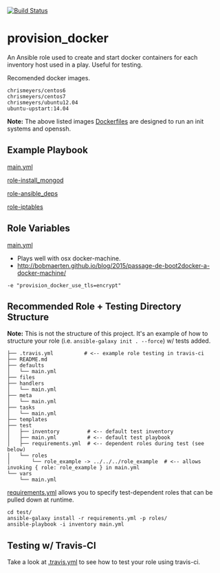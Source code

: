 [![Build Status](https://travis-ci.org/chrismeyersfsu/provision_docker.svg?branch=master)](https://travis-ci.org/chrismeyersfsu/provision_docker)


# provision_docker 
An Ansible role used to create and start docker containers for each inventory host used in a play. Useful for testing.

Recomended docker images.
```
chrismeyers/centos6
chrismeyers/centos7
chrismeyers/ubuntu12.04
ubuntu-upstart:14.04
```
**Note:** The above listed images [Dockerfiles](https://github.com/chrismeyersfsu/provision_docker/blob/master/files/) are designed to run an init systems and openssh.

## Example Playbook
[main.yml](https://github.com/chrismeyersfsu/provision_docker/blob/master/test/main.yml)

[role-install_mongod](https://github.com/chrismeyersfsu/role-install_mongod)

[role-ansible_deps](https://github.com/chrismeyersfsu/role-ansible_deps)

[role-iptables](https://github.com/chrismeyersfsu/role-iptables)


## Role Variables
[main.yml](https://github.com/chrismeyersfsu/provision_docker/blob/master/defaults/main.yml)

* Plays well with osx docker-machine. 
* http://bobmaerten.github.io/blog/2015/passage-de-boot2docker-a-docker-machine/
```
-e "provision_docker_use_tls=encrypt"
```

## Recommended Role + Testing Directory Structure
**Note:** This is not the structure of this project. It's an example of how to structure your role (i.e. `ansible-galaxy init . --force`) w/ tests added.
```
├── .travis.yml          # <-- example role testing in travis-ci
├── README.md
├── defaults
│   └── main.yml
├── files
├── handlers
│   └── main.yml
├── meta
│   └── main.yml
├── tasks
│   └── main.yml
├── templates
├── test
│   ├── inventory         # <-- default test inventory
│   ├── main.yml          # <-- default test playbook
│   ├── requirements.yml  # <-- dependent roles during test (see below)
│   └── roles
│       └── role_example -> ../../../role_example  # <-- allows invoking { role: role_example } in main.yml
└── vars
    └── main.yml
```

[requirements.yml](https://github.com/chrismeyersfsu/provision_docker/blob/master/test/requirements.yml) allows you to specify test-dependent roles that can be pulled down at runtime.
```
cd test/
ansible-galaxy install -r requirements.yml -p roles/
ansible-playbook -i inventory main.yml
```

## Testing w/ Travis-CI
Take a look at [.travis.yml](https://github.com/chrismeyersfsu/provision_docker/blob/master/.travis.yml) to see how to test your role using travis-ci.
